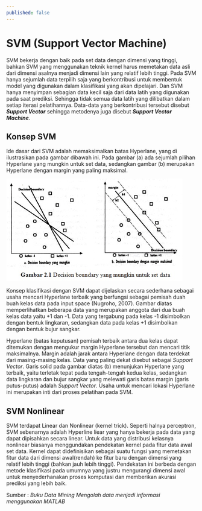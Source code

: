 ```yaml
---
published: false
---
```

# SVM (Support Vector Machine)

SVM bekerja dengan baik pada set data dengan dimensi yang tinggi, bahkan SVM yang menggunakan teknik kernel harus memetakan data asli dari dimensi asalnya menjadi dimensi lain yang relatif lebih tinggi. Pada SVM hanya sejumlah data terpilih saja yang berkontribusi untuk membentuk model yang digunakan dalam klasifikasi yang akan dipelajari. Dan SVM hanya menyimpan sebagian data kecil saja dari data latih yang digunakan pada saat prediksi. Sehingga tidak semua data latih yang dilibatkan dalam setiap iterasi pelatihannya. Data-data yang berkontribusi tersebut disebut **_Support Vector_** sehingga metodenya juga disebut **_Support Vector Machine_**.

## Konsep SVM
Ide dasar dari SVM adalah memaksimalkan batas Hyperlane, yang di ilustrasikan pada gambar dibawah ini. Pada gambar (a) ada sejumlah pilihan Hyperlane yang mungkin untuk set data, sedangkan gambar (b) merupakan Hyperlane dengan margin yang paling maksimal.

![decision boudary](https://raw.githubusercontent.com/akhmadsyarif04/blog/gh-pages/_posts/svm-matlab-decision-boundary.jpg)

Konsep klasifikasi dengan SVM dapat dijelaskan secara sederhana sebagai usaha mencari Hyperlane terbaik yang berfungsi sebagai pemisah duah buah kelas data pada input space (Nugroho, 2007). Gambar diatas memperlihatkan beberapa data yang merupakan anggota dari dua buah kelas data yaitu +1 dan -1. Data yang tergabung pada kelas -1 disimbolkan dengan bentuk lingkaran, sedangkan data pada kelas +1 disimbolkan dengan bentuk bujur sangkar.  

Hyperlane (batas keputusan) pemisah terbaik antara dua kelas dapat ditemukan dengan mengukur margin Hyperlane tersebut dan mencari titik maksimalnya. Margin adalah jarak antara Hyperlane dengan data terdekat dari masing-masing kelas. Data yang paling dekat disebut sebagai _Support Vector_. Garis solid pada gambar diatas (b) menunjukan Hyperlane yang terbaik, yaitu terletak tepat pada tengah-tengah kedua kelas, sedangkan data lingkaran dan bujur sangkar yang melewati garis batas margin (garis putus-putus) adalah _Support Vector_. Usaha untuk mencari lokasi Hyperlane ini merupakan inti dari proses pelatihan pada SVM.

## SVM Nonlinear
SVM terdapat Linear dan Nonlinear (kernel trick). Seperti halnya perceptron, SVM sebenarnya adalah Hyperline liear yang hanya bekerja pada data yang dapat dipisahkan secara linear. Untuk data yang distribusi kelasnya nonlinear biasanya menggundakan pendekatan kernel pada fitur data awal set data. Kernel dapat didefinisikan sebagai suatu fungsi yang memetakan fitur data dari dimensi awal(rendah) ke fitur baru dengan dimensi yang relatif lebih tinggi (bahkan jauh lebih tinggi). Pendekatan ini berbeda dengan metode klasifikasi pada umumnya yang justru mengurangi dimensi awal untuk menyederhanakan proses komputasi dan memberikan akurasi prediksi yang lebih baik.



Sumber : _Buku Data Mining Mengolah data menjadi informasi menggunakan MATLAB_


